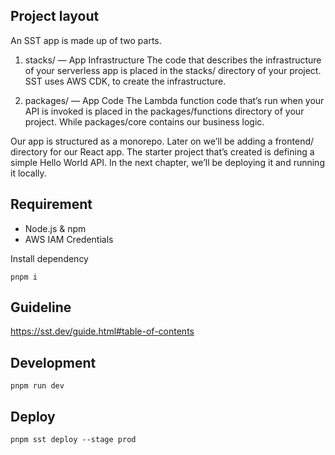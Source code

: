 ## Project layout
An SST app is made up of two parts.

1. stacks/ — App Infrastructure
The code that describes the infrastructure of your serverless app is placed in the stacks/ directory of your project. SST uses AWS CDK, to create the infrastructure.

2. packages/ — App Code
The Lambda function code that’s run when your API is invoked is placed in the packages/functions directory of your project. While packages/core contains our business logic.

Our app is structured as a monorepo. Later on we’ll be adding a frontend/ directory for our React app.
The starter project that’s created is defining a simple Hello World API. In the next chapter, we’ll be deploying it and running it locally.

## Requirement
- Node.js & npm
- AWS IAM Credentials

Install dependency
```shell
pnpm i
```

## Guideline
https://sst.dev/guide.html#table-of-contents

## Development
```shell
pnpm run dev
```

## Deploy
```shell
pnpm sst deploy --stage prod
```